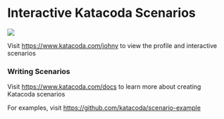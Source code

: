 # Interactive Katacoda Scenarios

[![](http://shields.katacoda.com/katacoda/johny/count.svg)](https://www.katacoda.com/johny "Get your profile on Katacoda.com")

Visit https://www.katacoda.com/johny to view the profile and interactive scenarios

### Writing Scenarios
Visit https://www.katacoda.com/docs to learn more about creating Katacoda scenarios

For examples, visit https://github.com/katacoda/scenario-example
